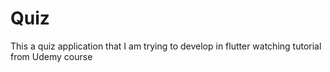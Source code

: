 # Quiz
This a quiz application that I am trying to develop in flutter watching tutorial from Udemy course
